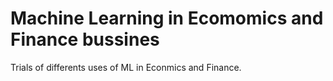 # Machine Learning in Ecomomics and Finance bussines

Trials of differents uses of ML in Econmics and Finance.
